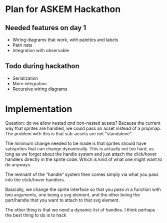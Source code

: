 # Plan for ASKEM Hackathon

## Needed features on day 1

- Wiring diagrams that work, with palettes and labels
- Petri nets
- Integration with observable

## Todo during hackathon

- Serialization
- More integration
- Recursive wiring diagrams

# Implementation

Question: do we allow nested *and* non-nested acsets? Because the current way that sprites are handled, we could pass an acset instead of a propmap. The problem with this is that sub-acsets are not "standalone".

The minimum change needed to be made is that sprites should have subsprites that can change dynamically. This is actually not too hard, as long as we forget about the handle system and just attach the click/hover handlers directly in the sprite code. Which is kind of what one might want to do anyways.

The remnant of the "handle" system then comes simply via what you pass into the click/hover handlers.

Basically, we change the sprite interface so that you *pass in* a function with two arguments, one being a svg element, and the other being the part/handle that you want to attach to that svg element.

The other thing is that we need a dynamic list of handles. I think perhaps the best thing to do is to hack 

